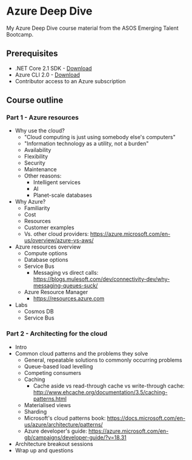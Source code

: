 # Azure Deep Dive

My Azure Deep Dive course material from the ASOS Emerging Talent Bootcamp.

## Prerequisites

* .NET Core 2.1 SDK - [Download](https://www.microsoft.com/net/download/dotnet-core/2.1)
* Azure CLI 2.0 - [Download](https://docs.microsoft.com/en-us/cli/azure/install-azure-cli?view=azure-cli-latest)
* Contributor access to an Azure subscription

## Course outline

### Part 1 - Azure resources

* Why use the cloud?
    * "Cloud computing is just using somebody else's computers"
    * "Information technology as a utility, not a burden"
    * Availability
    * Flexibility
    * Security
    * Maintenance
    * Other reasons:
        * Intelligent services
        * AI
        * Planet-scale databases
* Why Azure? 
    * Familiarity
    * Cost
    * Resources
    * Customer examples
    * Vs. other cloud providers: https://azure.microsoft.com/en-us/overview/azure-vs-aws/
* Azure resources overview
    * Compute options
    * Database options
    * Service Bus
        * Messaging vs direct calls: https://blogs.mulesoft.com/dev/connectivity-dev/why-messaging-queues-suck/
    * Azure Resource Manager
        * https://resources.azure.com
* Labs
    * Cosmos DB
    * Service Bus

### Part 2 - Architecting for the cloud

* Intro
* Common cloud patterns and the problems they solve
    * General, repeatable solutions to commonly occurring problems
    * Queue-based load levelling
    * Competing consumers
    * Caching
        * Cache aside vs read-through cache vs write-through cache: http://www.ehcache.org/documentation/3.5/caching-patterns.html
    * Materialised views
    * Sharding
    * Microsoft's cloud patterns book: https://docs.microsoft.com/en-us/azure/architecture/patterns/
    * Azure developer's guide: https://azure.microsoft.com/en-gb/campaigns/developer-guide/?v=18.31
* Architecture breakout sessions
* Wrap up and questions
